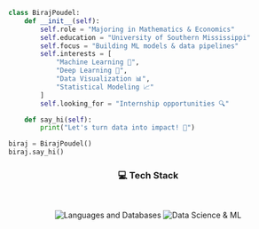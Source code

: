 ```python
class BirajPoudel:
    def __init__(self):
        self.role = "Majoring in Mathematics & Economics"
        self.education = "University of Southern Mississippi"
        self.focus = "Building ML models & data pipelines"
        self.interests = [
            "Machine Learning 🤖",
            "Deep Learning 🧠",
            "Data Visualization 📊",
            "Statistical Modeling 📈"
        ]
        self.looking_for = "Internship opportunities 🔍"

    def say_hi(self):
        print("Let's turn data into impact! 🚀")

biraj = BirajPoudel()
biraj.say_hi()
```


<div align="center">
  <h3>💻 Tech Stack</h3>
  <br>
  
  <p>
    <img src="https://skillicons.dev/icons?i=python,mysql" alt="Languages and Databases"/>
    <img src="https://skillicons.dev/icons?i=pandas,numpy,scikitlearn,tensorflow,matplotlib,jupyter" alt="Data Science & ML"/>
  </p>
</div>
